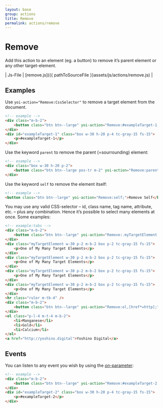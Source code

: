 ```yaml
---
layout: base
group: actions
title: Remove
permalink: actions/remove
---
```


# Remove

<p class="intro">Add this action to an element (eg. a button) to remove it’s parent element or any other target-element.</p>

| Js-File | [remove.js]({{ pathToSourceFile }}assets/js/actions/remove.js) |

## Examples

Use `yoi-action="Remove:CssSelector"` to remove a target element from the document.

```html
<!-- example -->
<div class="m-b-2">
    <button class="btn btn--large" yoi-action="Remove:#exampleTarget-1;">Remove #exampleTarget-1</button>
</div>
<div id="exampleTarget-1" class="box w-30 h-20 p-4 tc-gray-15 fs-15">
    <p>#exampleTarget-1</p>
</div>
```

Use the keyword `parent` to remove the parent (=sourrounding) element:

```html
<!-- example -->
<div class="box w-30 h-20 p-2">
    <button class="btn btn--large pos-tr m-2" yoi-action="Remove:parent;">Remove the Parent Element</button>
</div>
```

Use the keyword `self` to remove the element itself:

```html
<!-- example -->
<button class="btn btn--large" yoi-action="Remove:self;">Remove Self</button>
```

You may use any valid CSS-selector – id, class name, tag name, attribute, etc. – plus any combination. Hence it’s possible to select many elements at once. Some examples:

```html
<!-- example:tabs -->
<div class="m-b-2">
    <button class="btn btn--large" yoi-action="Remove:.myTargetElement;">Remove My Many Target Elements</button>
</div>
<div class="myTargetElement w-30 p-2 m-b-2 box p-2 tc-gray-15 fs-15">
    <p>One of My Many Target Elements</p>
</div>
<div class="myTargetElement w-30 p-2 m-b-2 box p-2 tc-gray-15 fs-15">
    <p>One of My Many Target Elements</p>
</div>
<div class="myTargetElement w-30 p-2 m-b-2 box p-2 tc-gray-15 fs-15">
    <p>One of My Many Target Elements</p>
</div>
<div class="myTargetElement w-30 p-2 m-b-2 box p-2 tc-gray-15 fs-15">
    <p>One of My Many Target Elements</p>
</div>
<hr class="ruler m-tb-4" />
<div class="m-b-2">
    <button class="btn btn--large" yoi-action="Remove:ol,[href*=http];">Remove All Ordered Lists and External Links</button>
</div>
<ol class="p-l-4 m-t-4 m-b-2">
    <li>Manganese</li>
    <li>Gold</li>
    <li>Calcium</li>
</ol>
<a href="http://yoshino.digital">Yoshino Digital</a>
```

## Events

You can listen to any event you wish by using the [_on_-parameter](actions/index.html#the-on-parameter):

```html
<!-- example -->
<div class="m-b-2">
    <button class="btn btn--large" yoi-action="Remove:#exampleTarget-2; on:dblclick;">Remove #exampleTarget-2 on Double-Click</button>
</div>
<div id="exampleTarget-2" class="box w-30 h-20 p-4 tc-gray-15 fs-15">
    <p>#exampleTarget-2</p>
</div>
```